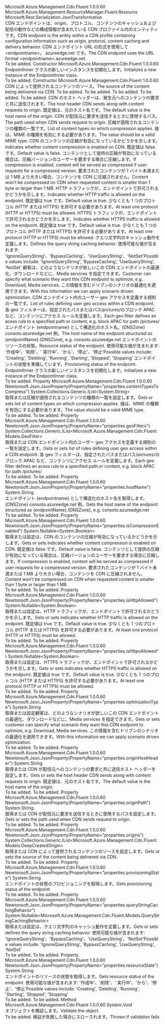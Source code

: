 <Type Name="EndpointInner" FullName="Microsoft.Azure.Management.Cdn.Fluent.Models.EndpointInner">
  <TypeSignature Language="C#" Value="public class EndpointInner : Microsoft.Azure.Management.ResourceManager.Fluent.Resource" />
  <TypeSignature Language="ILAsm" Value=".class public auto ansi beforefieldinit EndpointInner extends Microsoft.Azure.Management.ResourceManager.Fluent.Resource" />
  <TypeSignature Language="DocId" Value="T:Microsoft.Azure.Management.Cdn.Fluent.Models.EndpointInner" />
  <TypeSignature Language="VB.NET" Value="Public Class EndpointInner&#xA;Inherits Resource" />
  <TypeSignature Language="F#" Value="type EndpointInner = class&#xA;    inherit Resource" />
  <AssemblyInfo>
    <AssemblyName>Microsoft.Azure.Management.Cdn.Fluent</AssemblyName>
    <AssemblyVersion>1.0.0.60</AssemblyVersion>
  </AssemblyInfo>
  <Base>
    <BaseTypeName>Microsoft.Azure.Management.ResourceManager.Fluent.Resource</BaseTypeName>
  </Base>
  <Interfaces />
  <Attributes>
    <Attribute>
      <AttributeName>Microsoft.Rest.Serialization.JsonTransformation</AttributeName>
    </Attribute>
  </Attributes>
  <Docs>
    <summary>
            <span data-ttu-id="83cb8-101">CDN エンドポイントは、origin、プロトコル、コンテンツのキャッシュおよび配信の動作などの構成情報が含まれている CDN プロファイル内のエンティティです。</span><span class="sxs-lookup"><span data-stu-id="83cb8-101">CDN endpoint is the entity within a CDN profile containing configuration information such as origin, protocol, content caching and delivery behavior.</span></span> <span data-ttu-id="83cb8-102">CDN エンドポイント URL の形式を使用して&lt;endpointname&gt;。 azureedge.net です。</span><span class="sxs-lookup"><span data-stu-id="83cb8-102">The CDN endpoint uses the URL format &lt;endpointname&gt;.azureedge.net.</span></span>
            </summary>
    <remarks>To be added.</remarks>
  </Docs>
  <Members>
    <Member MemberName=".ctor">
      <MemberSignature Language="C#" Value="public EndpointInner ();" />
      <MemberSignature Language="ILAsm" Value=".method public hidebysig specialname rtspecialname instance void .ctor() cil managed" />
      <MemberSignature Language="DocId" Value="M:Microsoft.Azure.Management.Cdn.Fluent.Models.EndpointInner.#ctor" />
      <MemberSignature Language="VB.NET" Value="Public Sub New ()" />
      <MemberType>Constructor</MemberType>
      <AssemblyInfo>
        <AssemblyName>Microsoft.Azure.Management.Cdn.Fluent</AssemblyName>
        <AssemblyVersion>1.0.0.60</AssemblyVersion>
      </AssemblyInfo>
      <Parameters />
      <Docs>
        <summary>
            <span data-ttu-id="83cb8-103">EndpointInner クラスの新しいインスタンスを初期化します。</span><span class="sxs-lookup"><span data-stu-id="83cb8-103">Initializes a new instance of the EndpointInner class.</span></span>
            </summary>
        <remarks>To be added.</remarks>
      </Docs>
    </Member>
    <Member MemberName=".ctor">
      <MemberSignature Language="C#" Value="public EndpointInner (System.Collections.Generic.IList&lt;Microsoft.Azure.Management.Cdn.Fluent.Models.DeepCreatedOrigin&gt; origins, string location = null, string id = null, string name = null, string type = null, System.Collections.Generic.IDictionary&lt;string,string&gt; tags = null, string originHostHeader = null, string originPath = null, System.Collections.Generic.IList&lt;string&gt; contentTypesToCompress = null, Nullable&lt;bool&gt; isCompressionEnabled = null, Nullable&lt;bool&gt; isHttpAllowed = null, Nullable&lt;bool&gt; isHttpsAllowed = null, Nullable&lt;Microsoft.Azure.Management.Cdn.Fluent.Models.QueryStringCachingBehavior&gt; queryStringCachingBehavior = null, string optimizationType = null, System.Collections.Generic.IList&lt;Microsoft.Azure.Management.Cdn.Fluent.Models.GeoFilter&gt; geoFilters = null, string hostName = null, string resourceState = null, string provisioningState = null);" />
      <MemberSignature Language="ILAsm" Value=".method public hidebysig specialname rtspecialname instance void .ctor(class System.Collections.Generic.IList`1&lt;class Microsoft.Azure.Management.Cdn.Fluent.Models.DeepCreatedOrigin&gt; origins, string location, string id, string name, string type, class System.Collections.Generic.IDictionary`2&lt;string, string&gt; tags, string originHostHeader, string originPath, class System.Collections.Generic.IList`1&lt;string&gt; contentTypesToCompress, valuetype System.Nullable`1&lt;bool&gt; isCompressionEnabled, valuetype System.Nullable`1&lt;bool&gt; isHttpAllowed, valuetype System.Nullable`1&lt;bool&gt; isHttpsAllowed, valuetype System.Nullable`1&lt;valuetype Microsoft.Azure.Management.Cdn.Fluent.Models.QueryStringCachingBehavior&gt; queryStringCachingBehavior, string optimizationType, class System.Collections.Generic.IList`1&lt;class Microsoft.Azure.Management.Cdn.Fluent.Models.GeoFilter&gt; geoFilters, string hostName, string resourceState, string provisioningState) cil managed" />
      <MemberSignature Language="DocId" Value="M:Microsoft.Azure.Management.Cdn.Fluent.Models.EndpointInner.#ctor(System.Collections.Generic.IList{Microsoft.Azure.Management.Cdn.Fluent.Models.DeepCreatedOrigin},System.String,System.String,System.String,System.String,System.Collections.Generic.IDictionary{System.String,System.String},System.String,System.String,System.Collections.Generic.IList{System.String},System.Nullable{System.Boolean},System.Nullable{System.Boolean},System.Nullable{System.Boolean},System.Nullable{Microsoft.Azure.Management.Cdn.Fluent.Models.QueryStringCachingBehavior},System.String,System.Collections.Generic.IList{Microsoft.Azure.Management.Cdn.Fluent.Models.GeoFilter},System.String,System.String,System.String)" />
      <MemberSignature Language="VB.NET" Value="Public Sub New (origins As IList(Of DeepCreatedOrigin), Optional location As String = null, Optional id As String = null, Optional name As String = null, Optional type As String = null, Optional tags As IDictionary(Of String, String) = null, Optional originHostHeader As String = null, Optional originPath As String = null, Optional contentTypesToCompress As IList(Of String) = null, Optional isCompressionEnabled As Nullable(Of Boolean) = null, Optional isHttpAllowed As Nullable(Of Boolean) = null, Optional isHttpsAllowed As Nullable(Of Boolean) = null, Optional queryStringCachingBehavior As Nullable(Of QueryStringCachingBehavior) = null, Optional optimizationType As String = null, Optional geoFilters As IList(Of GeoFilter) = null, Optional hostName As String = null, Optional resourceState As String = null, Optional provisioningState As String = null)" />
      <MemberSignature Language="F#" Value="new Microsoft.Azure.Management.Cdn.Fluent.Models.EndpointInner : System.Collections.Generic.IList&lt;Microsoft.Azure.Management.Cdn.Fluent.Models.DeepCreatedOrigin&gt; * string * string * string * string * System.Collections.Generic.IDictionary&lt;string, string&gt; * string * string * System.Collections.Generic.IList&lt;string&gt; * Nullable&lt;bool&gt; * Nullable&lt;bool&gt; * Nullable&lt;bool&gt; * Nullable&lt;Microsoft.Azure.Management.Cdn.Fluent.Models.QueryStringCachingBehavior&gt; * string * System.Collections.Generic.IList&lt;Microsoft.Azure.Management.Cdn.Fluent.Models.GeoFilter&gt; * string * string * string -&gt; Microsoft.Azure.Management.Cdn.Fluent.Models.EndpointInner" Usage="new Microsoft.Azure.Management.Cdn.Fluent.Models.EndpointInner (origins, location, id, name, type, tags, originHostHeader, originPath, contentTypesToCompress, isCompressionEnabled, isHttpAllowed, isHttpsAllowed, queryStringCachingBehavior, optimizationType, geoFilters, hostName, resourceState, provisioningState)" />
      <MemberType>Constructor</MemberType>
      <AssemblyInfo>
        <AssemblyName>Microsoft.Azure.Management.Cdn.Fluent</AssemblyName>
        <AssemblyVersion>1.0.0.60</AssemblyVersion>
      </AssemblyInfo>
      <Parameters>
        <Parameter Name="origins" Type="System.Collections.Generic.IList&lt;Microsoft.Azure.Management.Cdn.Fluent.Models.DeepCreatedOrigin&gt;" />
        <Parameter Name="location" Type="System.String" />
        <Parameter Name="id" Type="System.String" />
        <Parameter Name="name" Type="System.String" />
        <Parameter Name="type" Type="System.String" />
        <Parameter Name="tags" Type="System.Collections.Generic.IDictionary&lt;System.String,System.String&gt;" />
        <Parameter Name="originHostHeader" Type="System.String" />
        <Parameter Name="originPath" Type="System.String" />
        <Parameter Name="contentTypesToCompress" Type="System.Collections.Generic.IList&lt;System.String&gt;" />
        <Parameter Name="isCompressionEnabled" Type="System.Nullable&lt;System.Boolean&gt;" />
        <Parameter Name="isHttpAllowed" Type="System.Nullable&lt;System.Boolean&gt;" />
        <Parameter Name="isHttpsAllowed" Type="System.Nullable&lt;System.Boolean&gt;" />
        <Parameter Name="queryStringCachingBehavior" Type="System.Nullable&lt;Microsoft.Azure.Management.Cdn.Fluent.Models.QueryStringCachingBehavior&gt;" />
        <Parameter Name="optimizationType" Type="System.String" />
        <Parameter Name="geoFilters" Type="System.Collections.Generic.IList&lt;Microsoft.Azure.Management.Cdn.Fluent.Models.GeoFilter&gt;" />
        <Parameter Name="hostName" Type="System.String" />
        <Parameter Name="resourceState" Type="System.String" />
        <Parameter Name="provisioningState" Type="System.String" />
      </Parameters>
      <Docs>
        <param name="origins"><span data-ttu-id="83cb8-104">CDN によって提供されるコンテンツのソース。</span><span class="sxs-lookup"><span data-stu-id="83cb8-104">The source of the content being delivered via CDN.</span></span></param>
        <param name="location">To be added.</param>
        <param name="id">To be added.</param>
        <param name="name">To be added.</param>
        <param name="type">To be added.</param>
        <param name="tags">To be added.</param>
        <param name="originHostHeader"><span data-ttu-id="83cb8-105">CDN のホスト ヘッダーは、発生元へのコンテンツの要求と共に送信されます。</span><span class="sxs-lookup"><span data-stu-id="83cb8-105">The host header CDN sends along with content requests to origin.</span></span> <span data-ttu-id="83cb8-106">既定値は、元のホスト名です。</span><span class="sxs-lookup"><span data-stu-id="83cb8-106">The default value is the host name of the origin.</span></span></param>
        <param name="originPath"><span data-ttu-id="83cb8-107">CDN が配信元に要求を送信するときに使用するパス。</span><span class="sxs-lookup"><span data-stu-id="83cb8-107">The path used when CDN sends request to origin.</span></span></param>
        <param name="contentTypesToCompress"><span data-ttu-id="83cb8-108">圧縮が適用されるコンテンツの種類の一覧です。</span><span class="sxs-lookup"><span data-stu-id="83cb8-108">List of content types on which compression applies.</span></span> <span data-ttu-id="83cb8-109">値は、MIME の種類を有効にする必要があります。</span><span class="sxs-lookup"><span data-stu-id="83cb8-109">The value should be a valid MIME type.</span></span></param>
        <param name="isCompressionEnabled"><span data-ttu-id="83cb8-110">CDN のコンテンツの圧縮が有効になっているかどうかを示します。</span><span class="sxs-lookup"><span data-stu-id="83cb8-110">Indicates whether content compression is enabled on CDN.</span></span> <span data-ttu-id="83cb8-111">既定値は false です。</span><span class="sxs-lookup"><span data-stu-id="83cb8-111">Default value is false.</span></span> <span data-ttu-id="83cb8-112">コンテンツとして提供の圧縮が有効になっている場合は、圧縮バージョンのユーザーを要求する場合に圧縮します。</span><span class="sxs-lookup"><span data-stu-id="83cb8-112">If compression is enabled, content will be served as compressed if user requests for a compressed version.</span></span> <span data-ttu-id="83cb8-113">要求されたコンテンツが 1 バイト未満または 1 MB より大きい場合、コンテンツを CDN に圧縮されません。</span><span class="sxs-lookup"><span data-stu-id="83cb8-113">Content won't be compressed on CDN when requested content is smaller than 1 byte or larger than 1 MB.</span></span></param>
        <param name="isHttpAllowed"><span data-ttu-id="83cb8-114">HTTP トラフィックが、エンドポイントで許可されるかどうかを示します。</span><span class="sxs-lookup"><span data-stu-id="83cb8-114">Indicates whether HTTP traffic is allowed on the endpoint.</span></span> <span data-ttu-id="83cb8-115">既定値は true です。</span><span class="sxs-lookup"><span data-stu-id="83cb8-115">Default value is true.</span></span> <span data-ttu-id="83cb8-116">少なくとも 1 つのプロトコル (HTTP または HTTPS) を許可する必要があります。</span><span class="sxs-lookup"><span data-stu-id="83cb8-116">At least one protocol (HTTP or HTTPS) must be allowed.</span></span></param>
        <param name="isHttpsAllowed"><span data-ttu-id="83cb8-117">HTTPS トラフィックが、エンドポイントで許可されるかどうかを示します。</span><span class="sxs-lookup"><span data-stu-id="83cb8-117">Indicates whether HTTPS traffic is allowed on the endpoint.</span></span> <span data-ttu-id="83cb8-118">既定値は true です。</span><span class="sxs-lookup"><span data-stu-id="83cb8-118">Default value is true.</span></span> <span data-ttu-id="83cb8-119">少なくとも 1 つのプロトコル (HTTP または HTTPS) を許可する必要があります。</span><span class="sxs-lookup"><span data-stu-id="83cb8-119">At least one protocol (HTTP or HTTPS) must be allowed.</span></span></param>
        <param name="queryStringCachingBehavior"><span data-ttu-id="83cb8-120">クエリ文字列のキャッシュ動作を定義します。</span><span class="sxs-lookup"><span data-stu-id="83cb8-120">Defines the query string caching behavior.</span></span> <span data-ttu-id="83cb8-121">使用可能な値が含まれます: 'IgnoreQueryString'、'BypassCaching'、'UseQueryString'、'NotSet'</span><span class="sxs-lookup"><span data-stu-id="83cb8-121">Possible values include: 'IgnoreQueryString', 'BypassCaching', 'UseQueryString', 'NotSet'</span></span></param>
        <param name="optimizationType"><span data-ttu-id="83cb8-122">顧客は、どのようなシナリオが欲しいこの CDN エンドポイントの最適化、ダウンロードなどに、Media services を指定できます。</span><span class="sxs-lookup"><span data-stu-id="83cb8-122">Customer can specify what scenario they want this CDN endpoint to optimize, e.g. Download, Media services.</span></span> <span data-ttu-id="83cb8-123">この情報を含むドリブンのシナリオの最適化を適用できます。</span><span class="sxs-lookup"><span data-stu-id="83cb8-123">With this information we can apply scenario driven optimization.</span></span></param>
        <param name="geoFilters"><span data-ttu-id="83cb8-124">CDN エンドポイント内のユーザー geo アクセスを定義する規則の一覧です。</span><span class="sxs-lookup"><span data-stu-id="83cb8-124">List of rules defining user geo access within a CDN endpoint.</span></span> <span data-ttu-id="83cb8-125">各 geo フィルターは、指定されたパスまたはパス/pictures/のブロック APAC など、コンテンツにアクセス ルールを定義します。</span><span class="sxs-lookup"><span data-stu-id="83cb8-125">Each geo filter defines an acess rule to a specified path or content, e.g. block APAC for path /pictures/</span></span></param>
        <param name="hostName"><span data-ttu-id="83cb8-126">エンドポイント {endpointname} として構造化のホスト名。{DNSZone} consoto.azureedge.net 例。</span><span class="sxs-lookup"><span data-stu-id="83cb8-126">The host name of the endpoint structured as {endpointName}.{DNSZone}, e.g. consoto.azureedge.net</span></span></param>
        <param name="resourceState"><span data-ttu-id="83cb8-127">エンドポイントのリソースの状態。</span><span class="sxs-lookup"><span data-stu-id="83cb8-127">Resource status of the endpoint.</span></span>
            <span data-ttu-id="83cb8-128">使用可能な値が含まれます: '作成中'、'削除'、' 実行中'、'から'、'停止'、'停止'</span><span class="sxs-lookup"><span data-stu-id="83cb8-128">Possible values include: 'Creating', 'Deleting', 'Running', 'Starting', 'Stopped', 'Stopping'</span></span></param>
        <param name="provisioningState"><span data-ttu-id="83cb8-129">エンドポイントの状態を準備しています。</span><span class="sxs-lookup"><span data-stu-id="83cb8-129">Provisioning status of the endpoint.</span></span></param>
        <summary>
            <span data-ttu-id="83cb8-130">EndpointInner クラスの新しいインスタンスを初期化します。</span><span class="sxs-lookup"><span data-stu-id="83cb8-130">Initializes a new instance of the EndpointInner class.</span></span>
            </summary>
        <remarks>To be added.</remarks>
      </Docs>
    </Member>
    <Member MemberName="ContentTypesToCompress">
      <MemberSignature Language="C#" Value="public System.Collections.Generic.IList&lt;string&gt; ContentTypesToCompress { get; set; }" />
      <MemberSignature Language="ILAsm" Value=".property instance class System.Collections.Generic.IList`1&lt;string&gt; ContentTypesToCompress" />
      <MemberSignature Language="DocId" Value="P:Microsoft.Azure.Management.Cdn.Fluent.Models.EndpointInner.ContentTypesToCompress" />
      <MemberSignature Language="VB.NET" Value="Public Property ContentTypesToCompress As IList(Of String)" />
      <MemberSignature Language="F#" Value="member this.ContentTypesToCompress : System.Collections.Generic.IList&lt;string&gt; with get, set" Usage="Microsoft.Azure.Management.Cdn.Fluent.Models.EndpointInner.ContentTypesToCompress" />
      <MemberType>Property</MemberType>
      <AssemblyInfo>
        <AssemblyName>Microsoft.Azure.Management.Cdn.Fluent</AssemblyName>
        <AssemblyVersion>1.0.0.60</AssemblyVersion>
      </AssemblyInfo>
      <Attributes>
        <Attribute>
          <AttributeName>Newtonsoft.Json.JsonProperty(PropertyName="properties.contentTypesToCompress")</AttributeName>
        </Attribute>
      </Attributes>
      <ReturnValue>
        <ReturnType>System.Collections.Generic.IList&lt;System.String&gt;</ReturnType>
      </ReturnValue>
      <Docs>
        <summary>
            <span data-ttu-id="83cb8-131">取得または圧縮が適用されるコンテンツの種類の一覧を設定します。</span><span class="sxs-lookup"><span data-stu-id="83cb8-131">Gets or sets list of content types on which compression applies.</span></span>
            <span data-ttu-id="83cb8-132">値は、MIME の種類を有効にする必要があります。</span><span class="sxs-lookup"><span data-stu-id="83cb8-132">The value should be a valid MIME type.</span></span>
            </summary>
        <value>To be added.</value>
        <remarks>To be added.</remarks>
      </Docs>
    </Member>
    <Member MemberName="GeoFilters">
      <MemberSignature Language="C#" Value="public System.Collections.Generic.IList&lt;Microsoft.Azure.Management.Cdn.Fluent.Models.GeoFilter&gt; GeoFilters { get; set; }" />
      <MemberSignature Language="ILAsm" Value=".property instance class System.Collections.Generic.IList`1&lt;class Microsoft.Azure.Management.Cdn.Fluent.Models.GeoFilter&gt; GeoFilters" />
      <MemberSignature Language="DocId" Value="P:Microsoft.Azure.Management.Cdn.Fluent.Models.EndpointInner.GeoFilters" />
      <MemberSignature Language="VB.NET" Value="Public Property GeoFilters As IList(Of GeoFilter)" />
      <MemberSignature Language="F#" Value="member this.GeoFilters : System.Collections.Generic.IList&lt;Microsoft.Azure.Management.Cdn.Fluent.Models.GeoFilter&gt; with get, set" Usage="Microsoft.Azure.Management.Cdn.Fluent.Models.EndpointInner.GeoFilters" />
      <MemberType>Property</MemberType>
      <AssemblyInfo>
        <AssemblyName>Microsoft.Azure.Management.Cdn.Fluent</AssemblyName>
        <AssemblyVersion>1.0.0.60</AssemblyVersion>
      </AssemblyInfo>
      <Attributes>
        <Attribute>
          <AttributeName>Newtonsoft.Json.JsonProperty(PropertyName="properties.geoFilters")</AttributeName>
        </Attribute>
      </Attributes>
      <ReturnValue>
        <ReturnType>System.Collections.Generic.IList&lt;Microsoft.Azure.Management.Cdn.Fluent.Models.GeoFilter&gt;</ReturnType>
      </ReturnValue>
      <Docs>
        <summary>
            <span data-ttu-id="83cb8-133">取得または CDN エンドポイント内のユーザー geo アクセスを定義する規則の一覧を設定します。</span><span class="sxs-lookup"><span data-stu-id="83cb8-133">Gets or sets list of rules defining user geo access within a CDN endpoint.</span></span> <span data-ttu-id="83cb8-134">各 geo フィルターは、指定されたパスまたはパス/pictures/のブロック APAC など、コンテンツにアクセス ルールを定義します。</span><span class="sxs-lookup"><span data-stu-id="83cb8-134">Each geo filter defines an acess rule to a specified path or content, e.g. block APAC for path /pictures/</span></span>
            </summary>
        <value>To be added.</value>
        <remarks>To be added.</remarks>
      </Docs>
    </Member>
    <Member MemberName="HostName">
      <MemberSignature Language="C#" Value="public string HostName { get; }" />
      <MemberSignature Language="ILAsm" Value=".property instance string HostName" />
      <MemberSignature Language="DocId" Value="P:Microsoft.Azure.Management.Cdn.Fluent.Models.EndpointInner.HostName" />
      <MemberSignature Language="VB.NET" Value="Public ReadOnly Property HostName As String" />
      <MemberSignature Language="F#" Value="member this.HostName : string" Usage="Microsoft.Azure.Management.Cdn.Fluent.Models.EndpointInner.HostName" />
      <MemberType>Property</MemberType>
      <AssemblyInfo>
        <AssemblyName>Microsoft.Azure.Management.Cdn.Fluent</AssemblyName>
        <AssemblyVersion>1.0.0.60</AssemblyVersion>
      </AssemblyInfo>
      <Attributes>
        <Attribute>
          <AttributeName>Newtonsoft.Json.JsonProperty(PropertyName="properties.hostName")</AttributeName>
        </Attribute>
      </Attributes>
      <ReturnValue>
        <ReturnType>System.String</ReturnType>
      </ReturnValue>
      <Docs>
        <summary>
            <span data-ttu-id="83cb8-135">エンドポイント {endpointname} として構造化のホスト名を取得します。{DNSZone} consoto.azureedge.net 例。</span><span class="sxs-lookup"><span data-stu-id="83cb8-135">Gets the host name of the endpoint structured as {endpointName}.{DNSZone}, e.g. consoto.azureedge.net</span></span>
            </summary>
        <value>To be added.</value>
        <remarks>To be added.</remarks>
      </Docs>
    </Member>
    <Member MemberName="IsCompressionEnabled">
      <MemberSignature Language="C#" Value="public Nullable&lt;bool&gt; IsCompressionEnabled { get; set; }" />
      <MemberSignature Language="ILAsm" Value=".property instance valuetype System.Nullable`1&lt;bool&gt; IsCompressionEnabled" />
      <MemberSignature Language="DocId" Value="P:Microsoft.Azure.Management.Cdn.Fluent.Models.EndpointInner.IsCompressionEnabled" />
      <MemberSignature Language="VB.NET" Value="Public Property IsCompressionEnabled As Nullable(Of Boolean)" />
      <MemberSignature Language="F#" Value="member this.IsCompressionEnabled : Nullable&lt;bool&gt; with get, set" Usage="Microsoft.Azure.Management.Cdn.Fluent.Models.EndpointInner.IsCompressionEnabled" />
      <MemberType>Property</MemberType>
      <AssemblyInfo>
        <AssemblyName>Microsoft.Azure.Management.Cdn.Fluent</AssemblyName>
        <AssemblyVersion>1.0.0.60</AssemblyVersion>
      </AssemblyInfo>
      <Attributes>
        <Attribute>
          <AttributeName>Newtonsoft.Json.JsonProperty(PropertyName="properties.isCompressionEnabled")</AttributeName>
        </Attribute>
      </Attributes>
      <ReturnValue>
        <ReturnType>System.Nullable&lt;System.Boolean&gt;</ReturnType>
      </ReturnValue>
      <Docs>
        <summary>
            <span data-ttu-id="83cb8-136">取得または設定は、CDN のコンテンツの圧縮が有効になっているかどうかを示します。</span><span class="sxs-lookup"><span data-stu-id="83cb8-136">Gets or sets indicates whether content compression is enabled on CDN.</span></span> <span data-ttu-id="83cb8-137">既定値は false です。</span><span class="sxs-lookup"><span data-stu-id="83cb8-137">Default value is false.</span></span> <span data-ttu-id="83cb8-138">コンテンツとして提供の圧縮が有効になっている場合は、圧縮バージョンのユーザーを要求する場合に圧縮します。</span><span class="sxs-lookup"><span data-stu-id="83cb8-138">If compression is enabled, content will be served as compressed if user requests for a compressed version.</span></span> <span data-ttu-id="83cb8-139">要求されたコンテンツが 1 バイト未満または 1 MB より大きい場合、コンテンツを CDN に圧縮されません。</span><span class="sxs-lookup"><span data-stu-id="83cb8-139">Content won't be compressed on CDN when requested content is smaller than 1 byte or larger than 1 MB.</span></span>
            </summary>
        <value>To be added.</value>
        <remarks>To be added.</remarks>
      </Docs>
    </Member>
    <Member MemberName="IsHttpAllowed">
      <MemberSignature Language="C#" Value="public Nullable&lt;bool&gt; IsHttpAllowed { get; set; }" />
      <MemberSignature Language="ILAsm" Value=".property instance valuetype System.Nullable`1&lt;bool&gt; IsHttpAllowed" />
      <MemberSignature Language="DocId" Value="P:Microsoft.Azure.Management.Cdn.Fluent.Models.EndpointInner.IsHttpAllowed" />
      <MemberSignature Language="VB.NET" Value="Public Property IsHttpAllowed As Nullable(Of Boolean)" />
      <MemberSignature Language="F#" Value="member this.IsHttpAllowed : Nullable&lt;bool&gt; with get, set" Usage="Microsoft.Azure.Management.Cdn.Fluent.Models.EndpointInner.IsHttpAllowed" />
      <MemberType>Property</MemberType>
      <AssemblyInfo>
        <AssemblyName>Microsoft.Azure.Management.Cdn.Fluent</AssemblyName>
        <AssemblyVersion>1.0.0.60</AssemblyVersion>
      </AssemblyInfo>
      <Attributes>
        <Attribute>
          <AttributeName>Newtonsoft.Json.JsonProperty(PropertyName="properties.isHttpAllowed")</AttributeName>
        </Attribute>
      </Attributes>
      <ReturnValue>
        <ReturnType>System.Nullable&lt;System.Boolean&gt;</ReturnType>
      </ReturnValue>
      <Docs>
        <summary>
            <span data-ttu-id="83cb8-140">取得または設定は、HTTP トラフィックが、エンドポイントで許可されるかどうかを示します。</span><span class="sxs-lookup"><span data-stu-id="83cb8-140">Gets or sets indicates whether HTTP traffic is allowed on the endpoint.</span></span> <span data-ttu-id="83cb8-141">既定値は true です。</span><span class="sxs-lookup"><span data-stu-id="83cb8-141">Default value is true.</span></span> <span data-ttu-id="83cb8-142">少なくとも 1 つのプロトコル (HTTP または HTTPS) を許可する必要があります。</span><span class="sxs-lookup"><span data-stu-id="83cb8-142">At least one protocol (HTTP or HTTPS) must be allowed.</span></span>
            </summary>
        <value>To be added.</value>
        <remarks>To be added.</remarks>
      </Docs>
    </Member>
    <Member MemberName="IsHttpsAllowed">
      <MemberSignature Language="C#" Value="public Nullable&lt;bool&gt; IsHttpsAllowed { get; set; }" />
      <MemberSignature Language="ILAsm" Value=".property instance valuetype System.Nullable`1&lt;bool&gt; IsHttpsAllowed" />
      <MemberSignature Language="DocId" Value="P:Microsoft.Azure.Management.Cdn.Fluent.Models.EndpointInner.IsHttpsAllowed" />
      <MemberSignature Language="VB.NET" Value="Public Property IsHttpsAllowed As Nullable(Of Boolean)" />
      <MemberSignature Language="F#" Value="member this.IsHttpsAllowed : Nullable&lt;bool&gt; with get, set" Usage="Microsoft.Azure.Management.Cdn.Fluent.Models.EndpointInner.IsHttpsAllowed" />
      <MemberType>Property</MemberType>
      <AssemblyInfo>
        <AssemblyName>Microsoft.Azure.Management.Cdn.Fluent</AssemblyName>
        <AssemblyVersion>1.0.0.60</AssemblyVersion>
      </AssemblyInfo>
      <Attributes>
        <Attribute>
          <AttributeName>Newtonsoft.Json.JsonProperty(PropertyName="properties.isHttpsAllowed")</AttributeName>
        </Attribute>
      </Attributes>
      <ReturnValue>
        <ReturnType>System.Nullable&lt;System.Boolean&gt;</ReturnType>
      </ReturnValue>
      <Docs>
        <summary>
            <span data-ttu-id="83cb8-143">取得または設定は、HTTPS トラフィックが、エンドポイントで許可されるかどうかを示します。</span><span class="sxs-lookup"><span data-stu-id="83cb8-143">Gets or sets indicates whether HTTPS traffic is allowed on the endpoint.</span></span> <span data-ttu-id="83cb8-144">既定値は true です。</span><span class="sxs-lookup"><span data-stu-id="83cb8-144">Default value is true.</span></span> <span data-ttu-id="83cb8-145">少なくとも 1 つのプロトコル (HTTP または HTTPS) を許可する必要があります。</span><span class="sxs-lookup"><span data-stu-id="83cb8-145">At least one protocol (HTTP or HTTPS) must be allowed.</span></span>
            </summary>
        <value>To be added.</value>
        <remarks>To be added.</remarks>
      </Docs>
    </Member>
    <Member MemberName="OptimizationType">
      <MemberSignature Language="C#" Value="public string OptimizationType { get; set; }" />
      <MemberSignature Language="ILAsm" Value=".property instance string OptimizationType" />
      <MemberSignature Language="DocId" Value="P:Microsoft.Azure.Management.Cdn.Fluent.Models.EndpointInner.OptimizationType" />
      <MemberSignature Language="VB.NET" Value="Public Property OptimizationType As String" />
      <MemberSignature Language="F#" Value="member this.OptimizationType : string with get, set" Usage="Microsoft.Azure.Management.Cdn.Fluent.Models.EndpointInner.OptimizationType" />
      <MemberType>Property</MemberType>
      <AssemblyInfo>
        <AssemblyName>Microsoft.Azure.Management.Cdn.Fluent</AssemblyName>
        <AssemblyVersion>1.0.0.60</AssemblyVersion>
      </AssemblyInfo>
      <Attributes>
        <Attribute>
          <AttributeName>Newtonsoft.Json.JsonProperty(PropertyName="properties.optimizationType")</AttributeName>
        </Attribute>
      </Attributes>
      <ReturnValue>
        <ReturnType>System.String</ReturnType>
      </ReturnValue>
      <Docs>
        <summary>
            <span data-ttu-id="83cb8-146">取得または設定顧客は、どのようなシナリオが欲しいこの CDN エンドポイントの最適化、ダウンロードなどに、Media services を指定できます。</span><span class="sxs-lookup"><span data-stu-id="83cb8-146">Gets or sets customer can specify what scenario they want this CDN endpoint to optimize, e.g. Download, Media services.</span></span> <span data-ttu-id="83cb8-147">この情報を含むドリブンのシナリオの最適化を適用できます。</span><span class="sxs-lookup"><span data-stu-id="83cb8-147">With this information we can apply scenario driven optimization.</span></span>
            </summary>
        <value>To be added.</value>
        <remarks>To be added.</remarks>
      </Docs>
    </Member>
    <Member MemberName="OriginHostHeader">
      <MemberSignature Language="C#" Value="public string OriginHostHeader { get; set; }" />
      <MemberSignature Language="ILAsm" Value=".property instance string OriginHostHeader" />
      <MemberSignature Language="DocId" Value="P:Microsoft.Azure.Management.Cdn.Fluent.Models.EndpointInner.OriginHostHeader" />
      <MemberSignature Language="VB.NET" Value="Public Property OriginHostHeader As String" />
      <MemberSignature Language="F#" Value="member this.OriginHostHeader : string with get, set" Usage="Microsoft.Azure.Management.Cdn.Fluent.Models.EndpointInner.OriginHostHeader" />
      <MemberType>Property</MemberType>
      <AssemblyInfo>
        <AssemblyName>Microsoft.Azure.Management.Cdn.Fluent</AssemblyName>
        <AssemblyVersion>1.0.0.60</AssemblyVersion>
      </AssemblyInfo>
      <Attributes>
        <Attribute>
          <AttributeName>Newtonsoft.Json.JsonProperty(PropertyName="properties.originHostHeader")</AttributeName>
        </Attribute>
      </Attributes>
      <ReturnValue>
        <ReturnType>System.String</ReturnType>
      </ReturnValue>
      <Docs>
        <summary>
            <span data-ttu-id="83cb8-148">取得または CDN が配信元へのコンテンツの要求と共に送信ホスト ヘッダーを設定します。</span><span class="sxs-lookup"><span data-stu-id="83cb8-148">Gets or sets the host header CDN sends along with content requests to origin.</span></span> <span data-ttu-id="83cb8-149">既定値は、元のホスト名です。</span><span class="sxs-lookup"><span data-stu-id="83cb8-149">The default value is the host name of the origin.</span></span>
            </summary>
        <value>To be added.</value>
        <remarks>To be added.</remarks>
      </Docs>
    </Member>
    <Member MemberName="OriginPath">
      <MemberSignature Language="C#" Value="public string OriginPath { get; set; }" />
      <MemberSignature Language="ILAsm" Value=".property instance string OriginPath" />
      <MemberSignature Language="DocId" Value="P:Microsoft.Azure.Management.Cdn.Fluent.Models.EndpointInner.OriginPath" />
      <MemberSignature Language="VB.NET" Value="Public Property OriginPath As String" />
      <MemberSignature Language="F#" Value="member this.OriginPath : string with get, set" Usage="Microsoft.Azure.Management.Cdn.Fluent.Models.EndpointInner.OriginPath" />
      <MemberType>Property</MemberType>
      <AssemblyInfo>
        <AssemblyName>Microsoft.Azure.Management.Cdn.Fluent</AssemblyName>
        <AssemblyVersion>1.0.0.60</AssemblyVersion>
      </AssemblyInfo>
      <Attributes>
        <Attribute>
          <AttributeName>Newtonsoft.Json.JsonProperty(PropertyName="properties.originPath")</AttributeName>
        </Attribute>
      </Attributes>
      <ReturnValue>
        <ReturnType>System.String</ReturnType>
      </ReturnValue>
      <Docs>
        <summary>
            <span data-ttu-id="83cb8-150">取得または CDN が配信元に要求を送信するときに使用するパスを設定します。</span><span class="sxs-lookup"><span data-stu-id="83cb8-150">Gets or sets the path used when CDN sends request to origin.</span></span>
            </summary>
        <value>To be added.</value>
        <remarks>To be added.</remarks>
      </Docs>
    </Member>
    <Member MemberName="Origins">
      <MemberSignature Language="C#" Value="public System.Collections.Generic.IList&lt;Microsoft.Azure.Management.Cdn.Fluent.Models.DeepCreatedOrigin&gt; Origins { get; set; }" />
      <MemberSignature Language="ILAsm" Value=".property instance class System.Collections.Generic.IList`1&lt;class Microsoft.Azure.Management.Cdn.Fluent.Models.DeepCreatedOrigin&gt; Origins" />
      <MemberSignature Language="DocId" Value="P:Microsoft.Azure.Management.Cdn.Fluent.Models.EndpointInner.Origins" />
      <MemberSignature Language="VB.NET" Value="Public Property Origins As IList(Of DeepCreatedOrigin)" />
      <MemberSignature Language="F#" Value="member this.Origins : System.Collections.Generic.IList&lt;Microsoft.Azure.Management.Cdn.Fluent.Models.DeepCreatedOrigin&gt; with get, set" Usage="Microsoft.Azure.Management.Cdn.Fluent.Models.EndpointInner.Origins" />
      <MemberType>Property</MemberType>
      <AssemblyInfo>
        <AssemblyName>Microsoft.Azure.Management.Cdn.Fluent</AssemblyName>
        <AssemblyVersion>1.0.0.60</AssemblyVersion>
      </AssemblyInfo>
      <Attributes>
        <Attribute>
          <AttributeName>Newtonsoft.Json.JsonProperty(PropertyName="properties.origins")</AttributeName>
        </Attribute>
      </Attributes>
      <ReturnValue>
        <ReturnType>System.Collections.Generic.IList&lt;Microsoft.Azure.Management.Cdn.Fluent.Models.DeepCreatedOrigin&gt;</ReturnType>
      </ReturnValue>
      <Docs>
        <summary>
            <span data-ttu-id="83cb8-151">取得または CDN によって提供されるコンテンツのソースを設定します。</span><span class="sxs-lookup"><span data-stu-id="83cb8-151">Gets or sets the source of the content being delivered via CDN.</span></span>
            </summary>
        <value>To be added.</value>
        <remarks>To be added.</remarks>
      </Docs>
    </Member>
    <Member MemberName="ProvisioningState">
      <MemberSignature Language="C#" Value="public string ProvisioningState { get; }" />
      <MemberSignature Language="ILAsm" Value=".property instance string ProvisioningState" />
      <MemberSignature Language="DocId" Value="P:Microsoft.Azure.Management.Cdn.Fluent.Models.EndpointInner.ProvisioningState" />
      <MemberSignature Language="VB.NET" Value="Public ReadOnly Property ProvisioningState As String" />
      <MemberSignature Language="F#" Value="member this.ProvisioningState : string" Usage="Microsoft.Azure.Management.Cdn.Fluent.Models.EndpointInner.ProvisioningState" />
      <MemberType>Property</MemberType>
      <AssemblyInfo>
        <AssemblyName>Microsoft.Azure.Management.Cdn.Fluent</AssemblyName>
        <AssemblyVersion>1.0.0.60</AssemblyVersion>
      </AssemblyInfo>
      <Attributes>
        <Attribute>
          <AttributeName>Newtonsoft.Json.JsonProperty(PropertyName="properties.provisioningState")</AttributeName>
        </Attribute>
      </Attributes>
      <ReturnValue>
        <ReturnType>System.String</ReturnType>
      </ReturnValue>
      <Docs>
        <summary>
            <span data-ttu-id="83cb8-152">エンドポイントの状態のプロビジョニングを取得します。</span><span class="sxs-lookup"><span data-stu-id="83cb8-152">Gets provisioning status of the endpoint.</span></span>
            </summary>
        <value>To be added.</value>
        <remarks>To be added.</remarks>
      </Docs>
    </Member>
    <Member MemberName="QueryStringCachingBehavior">
      <MemberSignature Language="C#" Value="public Nullable&lt;Microsoft.Azure.Management.Cdn.Fluent.Models.QueryStringCachingBehavior&gt; QueryStringCachingBehavior { get; set; }" />
      <MemberSignature Language="ILAsm" Value=".property instance valuetype System.Nullable`1&lt;valuetype Microsoft.Azure.Management.Cdn.Fluent.Models.QueryStringCachingBehavior&gt; QueryStringCachingBehavior" />
      <MemberSignature Language="DocId" Value="P:Microsoft.Azure.Management.Cdn.Fluent.Models.EndpointInner.QueryStringCachingBehavior" />
      <MemberSignature Language="VB.NET" Value="Public Property QueryStringCachingBehavior As Nullable(Of QueryStringCachingBehavior)" />
      <MemberSignature Language="F#" Value="member this.QueryStringCachingBehavior : Nullable&lt;Microsoft.Azure.Management.Cdn.Fluent.Models.QueryStringCachingBehavior&gt; with get, set" Usage="Microsoft.Azure.Management.Cdn.Fluent.Models.EndpointInner.QueryStringCachingBehavior" />
      <MemberType>Property</MemberType>
      <AssemblyInfo>
        <AssemblyName>Microsoft.Azure.Management.Cdn.Fluent</AssemblyName>
        <AssemblyVersion>1.0.0.60</AssemblyVersion>
      </AssemblyInfo>
      <Attributes>
        <Attribute>
          <AttributeName>Newtonsoft.Json.JsonProperty(PropertyName="properties.queryStringCachingBehavior")</AttributeName>
        </Attribute>
      </Attributes>
      <ReturnValue>
        <ReturnType>System.Nullable&lt;Microsoft.Azure.Management.Cdn.Fluent.Models.QueryStringCachingBehavior&gt;</ReturnType>
      </ReturnValue>
      <Docs>
        <summary>
            <span data-ttu-id="83cb8-153">取得または設定は、クエリ文字列のキャッシュ動作を定義します。</span><span class="sxs-lookup"><span data-stu-id="83cb8-153">Gets or sets defines the query string caching behavior.</span></span> <span data-ttu-id="83cb8-154">使用可能な値が含まれます: 'IgnoreQueryString'、'BypassCaching'、'UseQueryString'、'NotSet'</span><span class="sxs-lookup"><span data-stu-id="83cb8-154">Possible values include: 'IgnoreQueryString', 'BypassCaching', 'UseQueryString', 'NotSet'</span></span>
            </summary>
        <value>To be added.</value>
        <remarks>To be added.</remarks>
      </Docs>
    </Member>
    <Member MemberName="ResourceState">
      <MemberSignature Language="C#" Value="public string ResourceState { get; }" />
      <MemberSignature Language="ILAsm" Value=".property instance string ResourceState" />
      <MemberSignature Language="DocId" Value="P:Microsoft.Azure.Management.Cdn.Fluent.Models.EndpointInner.ResourceState" />
      <MemberSignature Language="VB.NET" Value="Public ReadOnly Property ResourceState As String" />
      <MemberSignature Language="F#" Value="member this.ResourceState : string" Usage="Microsoft.Azure.Management.Cdn.Fluent.Models.EndpointInner.ResourceState" />
      <MemberType>Property</MemberType>
      <AssemblyInfo>
        <AssemblyName>Microsoft.Azure.Management.Cdn.Fluent</AssemblyName>
        <AssemblyVersion>1.0.0.60</AssemblyVersion>
      </AssemblyInfo>
      <Attributes>
        <Attribute>
          <AttributeName>Newtonsoft.Json.JsonProperty(PropertyName="properties.resourceState")</AttributeName>
        </Attribute>
      </Attributes>
      <ReturnValue>
        <ReturnType>System.String</ReturnType>
      </ReturnValue>
      <Docs>
        <summary>
            <span data-ttu-id="83cb8-155">エンドポイントのリソースの状態を取得します。</span><span class="sxs-lookup"><span data-stu-id="83cb8-155">Gets resource status of the endpoint.</span></span> <span data-ttu-id="83cb8-156">使用可能な値が含まれます: '作成中'、'削除'、' 実行中'、'から'、'停止'、'停止'</span><span class="sxs-lookup"><span data-stu-id="83cb8-156">Possible values include: 'Creating', 'Deleting', 'Running', 'Starting', 'Stopped', 'Stopping'</span></span>
            </summary>
        <value>To be added.</value>
        <remarks>To be added.</remarks>
      </Docs>
    </Member>
    <Member MemberName="Validate">
      <MemberSignature Language="C#" Value="public virtual void Validate ();" />
      <MemberSignature Language="ILAsm" Value=".method public hidebysig newslot virtual instance void Validate() cil managed" />
      <MemberSignature Language="DocId" Value="M:Microsoft.Azure.Management.Cdn.Fluent.Models.EndpointInner.Validate" />
      <MemberSignature Language="VB.NET" Value="Public Overridable Sub Validate ()" />
      <MemberSignature Language="F#" Value="override this.Validate : unit -&gt; unit" Usage="endpointInner.Validate " />
      <MemberType>Method</MemberType>
      <AssemblyInfo>
        <AssemblyName>Microsoft.Azure.Management.Cdn.Fluent</AssemblyName>
        <AssemblyVersion>1.0.0.60</AssemblyVersion>
      </AssemblyInfo>
      <ReturnValue>
        <ReturnType>System.Void</ReturnType>
      </ReturnValue>
      <Parameters />
      <Docs>
        <summary>
            <span data-ttu-id="83cb8-157">オブジェクトを検証します。</span><span class="sxs-lookup"><span data-stu-id="83cb8-157">Validate the object.</span></span>
            </summary>
        <remarks>To be added.</remarks>
        <exception cref="T:Microsoft.Rest.ValidationException">
            <span data-ttu-id="83cb8-158">検証が失敗した場合にスローされます。</span><span class="sxs-lookup"><span data-stu-id="83cb8-158">Thrown if validation fails</span></span>
            </exception>
      </Docs>
    </Member>
  </Members>
</Type>